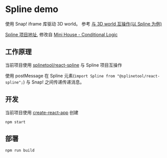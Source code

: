 # Spline demo

使用 Snap! iframe 库驱动 3D world。 参考 [与 3D world 互操作(以 Spline 为例)](https://wwj718.github.io/post/%E7%BC%96%E7%A8%8B/snap-iframe/#%E4%B8%8E-3d-world-%E4%BA%92%E6%93%8D%E4%BD%9C%E4%BB%A5-spline-%E4%B8%BA%E4%BE%8B)

[Spline 项目地址](https://app.spline.design/file/d3116a73-5d3f-4d78-98ad-46738716488f), 修改自 [Mini House - Conditional Logic](https://app.spline.design/file/8dca6daa-d77b-4c65-85a5-b220b8b66ba0)

## 工作原理

当前项目使用 [splinetool/react-spline](https://github.com/splinetool/react-spline) 与 Spline 项目互操作

使用 postMessage 在 Spline 元素(`import Spline from "@splinetool/react-spline";`) 与 Snap! 之间传递传递消息。

## 开发

当前项目使用 [create-react-app](https://create-react-app.dev/) 创建

`npm start`

## 部署

`npm run build`
